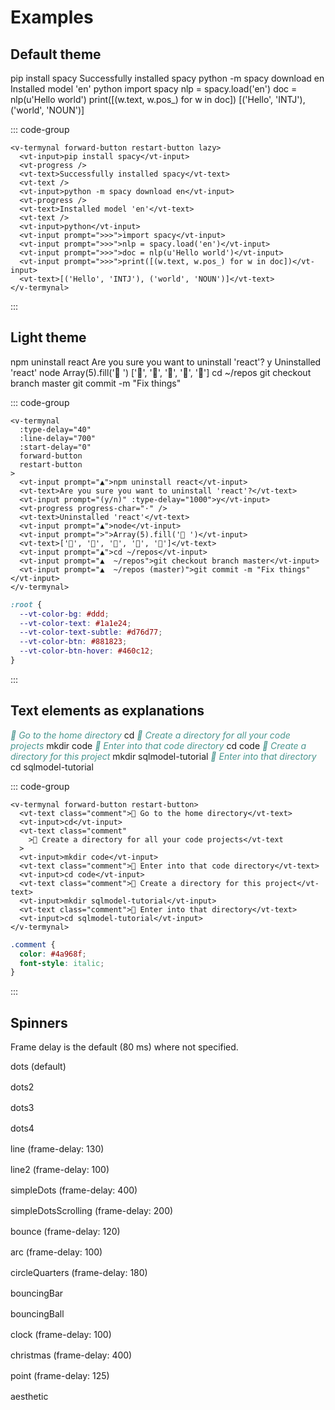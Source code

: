 # Examples

## Default theme

<v-termynal forward-button restart-button lazy>
  <vt-input>pip install spacy</vt-input>
  <vt-progress />
  <vt-text>Successfully installed spacy</vt-text>
  <vt-text />
  <vt-input>python -m spacy download en</vt-input>
  <vt-progress />
  <vt-text>Installed model 'en'</vt-text>
  <vt-text />
  <vt-input>python</vt-input>
  <vt-input prompt=">>>">import spacy</vt-input>
  <vt-input prompt=">>>">nlp = spacy.load('en')</vt-input>
  <vt-input prompt=">>>">doc = nlp(u'Hello world')</vt-input>
  <vt-input prompt=">>>">print([(w.text, w.pos_) for w in doc])</vt-input>
  <vt-text>[('Hello', 'INTJ'), ('world', 'NOUN')]</vt-text>
</v-termynal>

::: code-group

```vue-html [template]
<v-termynal forward-button restart-button lazy>
  <vt-input>pip install spacy</vt-input>
  <vt-progress />
  <vt-text>Successfully installed spacy</vt-text>
  <vt-text />
  <vt-input>python -m spacy download en</vt-input>
  <vt-progress />
  <vt-text>Installed model 'en'</vt-text>
  <vt-text />
  <vt-input>python</vt-input>
  <vt-input prompt=">>>">import spacy</vt-input>
  <vt-input prompt=">>>">nlp = spacy.load('en')</vt-input>
  <vt-input prompt=">>>">doc = nlp(u'Hello world')</vt-input>
  <vt-input prompt=">>>">print([(w.text, w.pos_) for w in doc])</vt-input>
  <vt-text>[('Hello', 'INTJ'), ('world', 'NOUN')]</vt-text>
</v-termynal>
```

:::

## Light theme

<v-termynal class="light" :type-delay="40" :line-delay="700" :start-delay="0" forward-button restart-button lazy>
  <vt-input prompt="▲">npm uninstall react</vt-input>
  <vt-text>Are you sure you want to uninstall 'react'?</vt-text>
  <vt-input prompt="(y/n)" :type-delay="1000">y</vt-input>
  <vt-progress progress-char="·" />
  <vt-text>Uninstalled 'react'</vt-text>
  <vt-input prompt="▲">node</vt-input>
  <vt-input prompt=">">Array(5).fill('🦄 ')</vt-input>
  <vt-text>['🦄', '🦄', '🦄', '🦄', '🦄']</vt-text>
  <vt-input prompt="▲">cd ~/repos</vt-input>
  <vt-input prompt="▲  ~/repos">git checkout branch master</vt-input>
  <vt-input prompt="▲  ~/repos (master)"
    >git commit -m "Fix things"</vt-input
  >
</v-termynal>
 
::: code-group

```vue-html [template]
<v-termynal
  :type-delay="40"
  :line-delay="700"
  :start-delay="0"
  forward-button
  restart-button
>
  <vt-input prompt="▲">npm uninstall react</vt-input>
  <vt-text>Are you sure you want to uninstall 'react'?</vt-text>
  <vt-input prompt="(y/n)" :type-delay="1000">y</vt-input>
  <vt-progress progress-char="·" />
  <vt-text>Uninstalled 'react'</vt-text>
  <vt-input prompt="▲">node</vt-input>
  <vt-input prompt=">">Array(5).fill('🦄 ')</vt-input>
  <vt-text>['🦄', '🦄', '🦄', '🦄', '🦄']</vt-text>
  <vt-input prompt="▲">cd ~/repos</vt-input>
  <vt-input prompt="▲  ~/repos">git checkout branch master</vt-input>
  <vt-input prompt="▲  ~/repos (master)">git commit -m "Fix things"</vt-input>
</v-termynal>
```

```css
:root {
  --vt-color-bg: #ddd;
  --vt-color-text: #1a1e24;
  --vt-color-text-subtle: #d76d77;
  --vt-color-btn: #881823;
  --vt-color-btn-hover: #460c12;
}
```

:::

## Text elements as explanations

<v-termynal forward-button restart-button lazy>
  <vt-text class="comment">💬 Go to the home directory</vt-text>
  <vt-input>cd</vt-input>
  <vt-text class="comment">💬 Create a directory for all your code projects</vt-text>
  <vt-input>mkdir code</vt-input>
  <vt-text class="comment">💬 Enter into that code directory</vt-text>
  <vt-input>cd code</vt-input>
  <vt-text class="comment">💬 Create a directory for this project</vt-text>
  <vt-input>mkdir sqlmodel-tutorial</vt-input>
  <vt-text class="comment">💬 Enter into that directory</vt-text>
  <vt-input>cd sqlmodel-tutorial</vt-input>
</v-termynal>

::: code-group

```vue-html [template]
<v-termynal forward-button restart-button>
  <vt-text class="comment">💬 Go to the home directory</vt-text>
  <vt-input>cd</vt-input>
  <vt-text class="comment"
    >💬 Create a directory for all your code projects</vt-text
  >
  <vt-input>mkdir code</vt-input>
  <vt-text class="comment">💬 Enter into that code directory</vt-text>
  <vt-input>cd code</vt-input>
  <vt-text class="comment">💬 Create a directory for this project</vt-text>
  <vt-input>mkdir sqlmodel-tutorial</vt-input>
  <vt-text class="comment">💬 Enter into that directory</vt-text>
  <vt-input>cd sqlmodel-tutorial</vt-input>
</v-termynal>
```

```css
.comment {
  color: #4a968f;
  font-style: italic;
}
```

:::

## Spinners

Frame delay is the default (80 ms) where not specified.

<div class="spinners">

<div>
  <span>dots (default)</span>

  <v-termynal>
      <vt-spinner type="dots" :duration="Infinity"/>
  </v-termynal>
</div>

<div>
<span>dots2</span>

<v-termynal>
    <vt-spinner type="dots2" :duration="Infinity"/>
</v-termynal>
</div>

<div>
<span>dots3</span>

  <v-termynal>
      <vt-spinner type="dots3" :duration="Infinity"/>
  </v-termynal>
</div>

<div>
<span>dots4</span>

  <v-termynal>
      <vt-spinner type="dots4" :duration="Infinity"/>
  </v-termynal>
</div>

<div>
<span>line (frame-delay: 130)</span>

  <v-termynal>
      <vt-spinner type="line" :duration="Infinity" :frame-delay="130"/>
  </v-termynal>
</div>

<div>
<span>line2 (frame-delay: 100)</span>

  <v-termynal>
      <vt-spinner type="line2" :duration="Infinity" :frame-delay="100"/>
  </v-termynal>
</div>

<div>
<span>simpleDots (frame-delay: 400)</span>

  <v-termynal>
      <vt-spinner type="simpleDots" :duration="Infinity" :frame-delay="400"/>
  </v-termynal>
</div>

<div>
<span>simpleDotsScrolling (frame-delay: 200)</span>

  <v-termynal>
      <vt-spinner type="simpleDotsScrolling" :duration="Infinity" :frame-delay="200"/>
  </v-termynal>
</div>

<div>
<span>bounce (frame-delay: 120)</span>

  <v-termynal>
      <vt-spinner type="bounce" :duration="Infinity" :frame-delay="120"/>
  </v-termynal>
</div>

<div>
<span>arc (frame-delay: 100)</span>

  <v-termynal>
      <vt-spinner type="arc" :duration="Infinity" :frame-delay="100"/>
  </v-termynal>
</div>

<div>
<span>circleQuarters (frame-delay: 180)</span>

  <v-termynal>
      <vt-spinner type="circleQuarters" :duration="Infinity" :frame-delay="180"/>
  </v-termynal>
</div>

<div>
<span>bouncingBar</span>

  <v-termynal>
      <vt-spinner type="bouncingBar" :duration="Infinity"/>
  </v-termynal>
</div>

<div>
<span>bouncingBall</span>

  <v-termynal>
      <vt-spinner type="bouncingBall" :duration="Infinity"/>
  </v-termynal>
</div>

<div>
<span>clock (frame-delay: 100)</span>

  <v-termynal>
      <vt-spinner type="clock" :duration="Infinity" :frame-delay="100"/>
  </v-termynal>
</div>

<div>
<span>christmas (frame-delay: 400)</span>

  <v-termynal>
      <vt-spinner type="christmas" :duration="Infinity" :frame-delay="400"/>
  </v-termynal>
</div>

<div>
<span>point (frame-delay: 125)</span>

  <v-termynal>
      <vt-spinner type="point" :duration="Infinity" :frame-delay="125"/>
  </v-termynal>
</div>

<div>
<span>aesthetic</span>

  <v-termynal>
      <vt-spinner type="aesthetic" :duration="Infinity"/>
  </v-termynal>
</div>
</div>

<style scoped>
.v-termynal {
  margin-top: 15px;
}

.light {
  --vt-color-bg: #ddd;
  --vt-color-text: #1a1e24;
  --vt-color-text-subtle: #d76d77;
  --vt-color-btn: #881823;
  --vt-color-btn-hover: #460c12;
}

.comment {
  color: #4a968f;
  font-style: italic;
}

.spinners {
  display: grid;
  gap: 1rem;
  max-height: 40rem;
  overflow-y: auto;
  padding-right: 15px;
}

@media (min-width: 1064px) {
  .spinners {
    display: grid;
    grid-template-columns: repeat(2, 1fr);
    gap: 1rem;
    max-height: unset;
  }
}

.spinners .v-termynal {
  padding: 0.5rem 1rem;
  margin-top: 0.3rem;
  width: unset;
}

.spinners .v-termynal::before,
.spinners .v-termynal::after {
  display: none;
}
</style>
